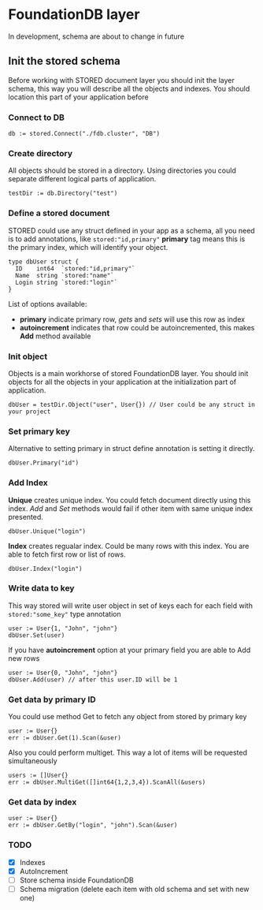 # FoundationDB layer
In development, schema are about to change in future

## Init the stored schema
Before working with STORED document layer you should init the layer schema,
this way you will describe all the objects and indexes. You should location this part of your application
before

### Connect to DB
```
db := stored.Connect("./fdb.cluster", "DB")
```

### Create directory
All objects should be stored in a directory. Using directories you could separate different logical parts of application.
```
testDir := db.Directory("test")
```

### Define a stored document
STORED could use any struct defined in your app as a schema, all you need is to add annotations, like ```stored:"id,primary"```
**primary** tag means this is the primary index, which will identify your object.
```
type dbUser struct {
  ID    int64  `stored:"id,primary"`
  Name  string `stored:"name"`
  Login string `stored:"login"`
}
```
List of options available:
- **primary** indicate primary row, *gets* and *sets* will use this row as index
- **autoincrement** indicates that row could be autoincremented, this makes **Add** method available

### Init object
Objects is a main workhorse of stored FoundationDB layer.
You should init objects for all the objects in your application at the initialization part of application.
```
dbUser = testDir.Object("user", User{}) // User could be any struct in your project
```

### Set primary key
Alternative to setting primary in struct define annotation is setting it directly.
```
dbUser.Primary("id")
```

### Add Index
**Unique** creates unique index. You could fetch document directly using this index.
*Add* and *Set* methods would fail if other item with same unique index presented.
```
dbUser.Unique("login")
```
**Index** creates regualar index. Could be many rows with this index. You are able to fetch first row or list of rows.
```
dbUser.Index("login")
```

### Write data to key
This way stored will write user object in set of keys each for each field with `stored:"some_key"` type annotation
```
user := User{1, "John", "john"}
dbUser.Set(user)
```
If you have **autoincrement** option at your primary field you are able to Add new rows
```
user := User{0, "John", "john"}
dbUser.Add(user) // after this user.ID will be 1
```

### Get data by primary ID
You could use method Get to fetch any object from stored by primary key
```
user := User{}
err := dbUser.Get(1).Scan(&user)
```
Also you could perform multiget. This way a lot of items will be requested simultaneously
```
users := []User{}
err := dbUser.MultiGet([]int64{1,2,3,4}).ScanAll(&users)
```

### Get data by index
```
user := User{}
err := dbUser.GetBy("login", "john").Scan(&user)
```

### TODO
- [x] Indexes
- [x] AutoIncrement
- [ ] Store schema inside FoundationDB
- [ ] Schema migration (delete each item with old schema and set with new one)
